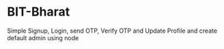 # BIT-Bharat
Simple Signup, Login, send OTP, Verify OTP and Update Profile and create default admin using node
